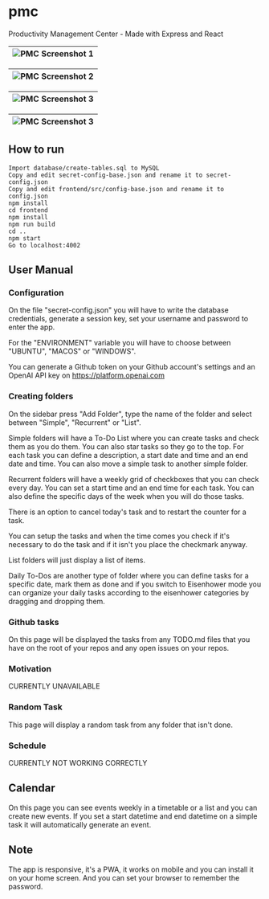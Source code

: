 # pmc
Productivity Management Center - Made with Express and React

| ![PMC Screenshot 1](https://i.imgur.com/5D4XDye.png) |
|-|

| ![PMC Screenshot 2](https://i.imgur.com/Ss9h6EB.png) |
|-|

| ![PMC Screenshot 3](https://i.imgur.com/bbBdeUn.png) |
|-|

| ![PMC Screenshot 3](https://i.imgur.com/vVRnVIM.png) |
|-|

## How to run

```
Import database/create-tables.sql to MySQL
Copy and edit secret-config-base.json and rename it to secret-config.json
Copy and edit frontend/src/config-base.json and rename it to config.json
npm install
cd frontend
npm install
npm run build
cd ..
npm start
Go to localhost:4002
```

## User Manual

### Configuration

On the file "secret-config.json" you will have to write the database credentials, generate a session key, set your username and password to enter the app.

For the "ENVIRONMENT" variable you will have to choose between "UBUNTU", "MACOS" or "WINDOWS".

You can generate a Github token on your Github account's settings and an OpenAI API key on https://platform.openai.com

### Creating folders

On the sidebar press "Add Folder", type the name of the folder and select between "Simple", "Recurrent" or "List".

Simple folders will have a To-Do List where you can create tasks and check them as you do them. You can also star tasks so they go to the top. For each task you can define a description, a start date and time and an end date and time. You can also move a simple task to another simple folder.

Recurrent folders will have a weekly grid of checkboxes that you can check every day. You can set a start time and an end time for each task. You can also define the specific days of the week when you will do those tasks.

There is an option to cancel today's task and to restart the counter for a task.

You can setup the tasks and when the time comes you check if it's necessary to do the task and if it isn't you place the checkmark anyway.

List folders will just display a list of items.

Daily To-Dos are another type of folder where you can define tasks for a specific date, mark them as done and if you switch to Eisenhower mode you can organize your daily tasks according to the eisenhower categories by dragging and dropping them.

### Github tasks

On this page will be displayed the tasks from any TODO.md files that you have on the root of your repos and any open issues on your repos.

### Motivation

CURRENTLY UNAVAILABLE

### Random Task

This page will display a random task from any folder that isn't done.

### Schedule

CURRENTLY NOT WORKING CORRECTLY

## Calendar

On this page you can see events weekly in a timetable or a list and you can create new events. If you set a start datetime and end datetime on a simple task it will automatically generate an event.

## Note

The app is responsive, it's a PWA, it works on mobile and you can install it on your home screen. And you can set your browser to remember the password.


